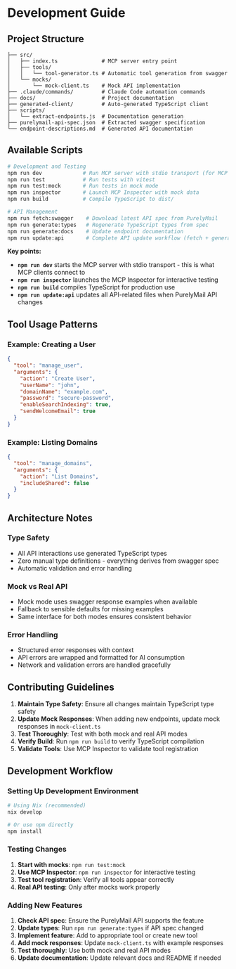 # Development Guide

## Project Structure

```
├── src/
│   ├── index.ts              # MCP server entry point
│   ├── tools/
│   │   └── tool-generator.ts # Automatic tool generation from swagger
│   └── mocks/
│       └── mock-client.ts    # Mock API implementation
├── .claude/commands/         # Claude Code automation commands
├── docs/                     # Project documentation
├── generated-client/         # Auto-generated TypeScript client
├── scripts/
│   └── extract-endpoints.js  # Documentation generation
├── purelymail-api-spec.json  # Extracted swagger specification
└── endpoint-descriptions.md  # Generated API documentation
```

## Available Scripts

```bash
# Development and Testing
npm run dev             # Run MCP server with stdio transport (for MCP clients)
npm run test            # Run tests with vitest
npm run test:mock       # Run tests in mock mode
npm run inspector       # Launch MCP Inspector with mock data
npm run build           # Compile TypeScript to dist/

# API Management
npm run fetch:swagger    # Download latest API spec from PurelyMail
npm run generate:types   # Regenerate TypeScript types from spec
npm run generate:docs    # Update endpoint documentation
npm run update:api       # Complete API update workflow (fetch + generate + docs)
```

**Key points:**
- **`npm run dev`** starts the MCP server with stdio transport - this is what MCP clients connect to
- **`npm run inspector`** launches the MCP Inspector for interactive testing
- **`npm run build`** compiles TypeScript for production use
- **`npm run update:api`** updates all API-related files when PurelyMail API changes

## Tool Usage Patterns

### Example: Creating a User

```json
{
  "tool": "manage_user",
  "arguments": {
    "action": "Create User",
    "userName": "john",
    "domainName": "example.com",
    "password": "secure-password",
    "enableSearchIndexing": true,
    "sendWelcomeEmail": true
  }
}
```

### Example: Listing Domains

```json
{
  "tool": "manage_domains",
  "arguments": {
    "action": "List Domains",
    "includeShared": false
  }
}
```

## Architecture Notes

### Type Safety
- All API interactions use generated TypeScript types
- Zero manual type definitions - everything derives from swagger spec
- Automatic validation and error handling

### Mock vs Real API
- Mock mode uses swagger response examples when available
- Fallback to sensible defaults for missing examples
- Same interface for both modes ensures consistent behavior

### Error Handling
- Structured error responses with context
- API errors are wrapped and formatted for AI consumption
- Network and validation errors are handled gracefully

## Contributing Guidelines

1. **Maintain Type Safety**: Ensure all changes maintain TypeScript type safety
2. **Update Mock Responses**: When adding new endpoints, update mock responses in `mock-client.ts`
3. **Test Thoroughly**: Test with both mock and real API modes
4. **Verify Build**: Run `npm run build` to verify TypeScript compilation
5. **Validate Tools**: Use MCP Inspector to validate tool registration

## Development Workflow

### Setting Up Development Environment

```bash
# Using Nix (recommended)
nix develop

# Or use npm directly
npm install
```

### Testing Changes

1. **Start with mocks**: `npm run test:mock`
2. **Use MCP Inspector**: `npm run inspector` for interactive testing
3. **Test tool registration**: Verify all tools appear correctly
4. **Real API testing**: Only after mocks work properly

### Adding New Features

1. **Check API spec**: Ensure the PurelyMail API supports the feature
2. **Update types**: Run `npm run generate:types` if API spec changed
3. **Implement feature**: Add to appropriate tool or create new tool
4. **Add mock responses**: Update `mock-client.ts` with example responses
5. **Test thoroughly**: Use both mock and real API modes
6. **Update documentation**: Update relevant docs and README if needed